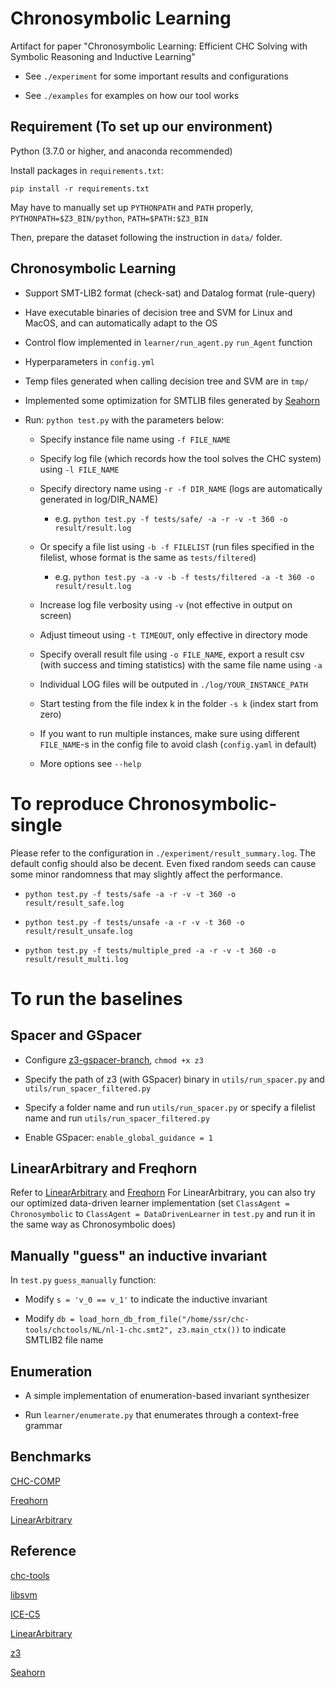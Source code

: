 # Chronosymbolic Learning
Artifact for paper "Chronosymbolic Learning: Efficient CHC Solving with Symbolic Reasoning and Inductive Learning"

- See `./experiment` for some important results and configurations

- See `./examples` for examples on how our tool works

## Requirement (To set up our environment)
Python (3.7.0 or higher, and anaconda recommended)

Install packages in `requirements.txt`:

```
pip install -r requirements.txt
```

May have to manually set up `PYTHONPATH` and `PATH` properly,  `PYTHONPATH=$Z3_BIN/python`, `PATH=$PATH:$Z3_BIN`

Then, prepare the dataset following the instruction in `data/` folder.

## Chronosymbolic Learning
- Support SMT-LIB2 format (check-sat) and Datalog format (rule-query) 

- Have executable binaries of decision tree and SVM for Linux and MacOS, and can automatically adapt to the OS

- Control flow implemented in `learner/run_agent.py` `run_Agent` function

- Hyperparameters in `config.yml`

- Temp files generated when calling decision tree and SVM are in `tmp/`

- Implemented some optimization for SMTLIB files generated by [Seahorn](https://seahorn.github.io/)

- Run: `python test.py` with the parameters below:

    - Specify instance file name using `-f FILE_NAME`

    - Specify log file (which records how the tool solves the CHC system) using `-l FILE_NAME`

    - Specify directory name using `-r -f DIR_NAME` (logs are automatically generated in log/DIR_NAME)
        - e.g. `python test.py -f tests/safe/ -a -r -v -t 360 -o result/result.log`
    
    - Or specify a file list using `-b -f FILELIST` (run files specified in the filelist, whose format is the same as `tests/filtered`)
        - e.g. `python test.py -a -v -b -f tests/filtered -a -t 360 -o result/result.log`

    - Increase log file verbosity using `-v` (not effective in output on screen)

    - Adjust timeout using `-t TIMEOUT`, only effective in directory mode

    - Specify overall result file using `-o FILE_NAME`, export a result csv (with success and timing statistics) with the same file name using `-a`

    - Individual LOG files will be outputed in `./log/YOUR_INSTANCE_PATH`

    - Start testing from the file index k in the folder `-s k` (index start from zero)

    - If you want to run multiple instances, make sure using different `FILE_NAME`-s in the config file to avoid clash (`config.yaml` in default)

    - More options see `--help`

# To reproduce Chronosymbolic-single

Please refer to the configuration in `./experiment/result_summary.log`. The default config should also be decent. Even fixed random seeds can cause some minor randomness that may slightly affect the performance.

- `python test.py -f tests/safe -a -r -v -t 360 -o result/result_safe.log`

- `python test.py -f tests/unsafe -a -r -v -t 360 -o result/result_unsafe.log`

- `python test.py -f tests/multiple_pred -a -r -v -t 360 -o result/result_multi.log`


# To run the baselines
## Spacer and GSpacer
- Configure [z3-gspacer-branch](https://github.com/hgvk94/z3/tree/ggbranch), `chmod +x z3`

- Specify the path of z3 (with GSpacer) binary in `utils/run_spacer.py` and `utils/run_spacer_filtered.py`

- Specify a folder name and run `utils/run_spacer.py` or specify a filelist name and run `utils/run_spacer_filtered.py`

- Enable GSpacer: `enable_global_guidance = 1`

## LinearArbitrary and Freqhorn
Refer to [LinearArbitrary](https://github.com/GaloisInc/LinearArbitrary-SeaHorn/tree/master/test) and [Freqhorn](https://github.com/freqhorn/freqhorn)
For LinearArbitrary, you can also try our optimized data-driven learner implementation (set `ClassAgent = Chronosymbolic` to `ClassAgent = DataDrivenLearner` in `test.py` and run it in the same way as Chronosymbolic does)

## Manually "guess" an inductive invariant
In `test.py` `guess_manually` function:
- Modify `s = 'v_0 == v_1'` to indicate the inductive invariant

- Modify `db = load_horn_db_from_file("/home/ssr/chc-tools/chctools/NL/nl-1-chc.smt2", z3.main_ctx())` to indicate SMTLIB2 file name

## Enumeration
- A simple implementation of enumeration-based invariant synthesizer

- Run `learner/enumerate.py` that enumerates through a context-free grammar

## Benchmarks
[CHC-COMP](https://github.com/chc-comp)

[Freqhorn](https://github.com/freqhorn/freqhorn)

[LinearArbitrary](https://github.com/GaloisInc/LinearArbitrary-SeaHorn/tree/master/test)


## Reference
[chc-tools](https://github.com/chc-comp/chc-tools/tree/master/chctools)

[libsvm](http://www.csie.ntu.edu.tw/~cjlin/libsvm)

[ICE-C5](https://github.com/Chenguang-Zhu/ICE-C5)

[LinearArbitrary](https://github.com/GaloisInc/LinearArbitrary-SeaHorn)

[z3](https://github.com/Z3Prover/z3)

[Seahorn](https://seahorn.github.io/)
